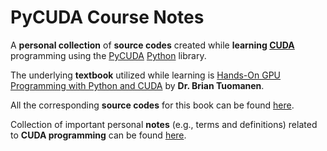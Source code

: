 # PyCUDA Course Notes

A **personal collection** of **source codes** created while **learning [CUDA](https://en.wikipedia.org/wiki/CUDA)** programming using the [PyCUDA](https://documen.tician.de/pycuda/) [Python](https://www.python.org/) library.

The underlying **textbook** utilized while learning is [Hands-On GPU Programming with Python and CUDA](https://www.packtpub.com/product/hands-on-gpu-programming-with-python-and-cuda/9781788993913) by **Dr. Brian Tuomanen**.

All the corresponding **source codes** for this book can be found [here](https://github.com/PacktPublishing/Hands-On-GPU-Programming-with-Python-and-CUDA).

Collection of important personal **notes** (e.g., terms and definitions) related to **CUDA programming** can be found [here](./docs/notes.md).
